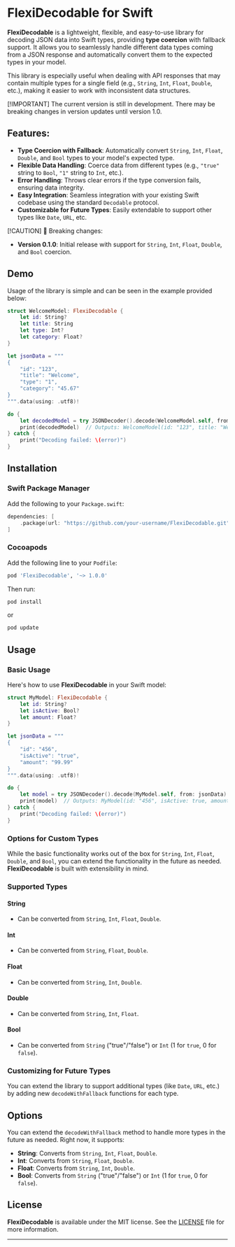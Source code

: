 # FlexiDecodable for Swift

**FlexiDecodable** is a lightweight, flexible, and easy-to-use library for decoding JSON data into Swift types, providing **type coercion** with fallback support. It allows you to seamlessly handle different data types coming from a JSON response and automatically convert them to the expected types in your model. 

This library is especially useful when dealing with API responses that may contain multiple types for a single field (e.g., `String`, `Int`, `Float`, `Double`, etc.), making it easier to work with inconsistent data structures.

[!IMPORTANT] The current version is still in development. There may be breaking changes in version updates until version 1.0.

## Features:

- **Type Coercion with Fallback**: Automatically convert `String`, `Int`, `Float`, `Double`, and `Bool` types to your model's expected type.
- **Flexible Data Handling**: Coerce data from different types (e.g., `"true"` string to `Bool`, `"1"` string to `Int`, etc.).
- **Error Handling**: Throws clear errors if the type conversion fails, ensuring data integrity.
- **Easy Integration**: Seamless integration with your existing Swift codebase using the standard `Decodable` protocol.
- **Customizable for Future Types**: Easily extendable to support other types like `Date`, `URL`, etc.

[!CAUTION] 🚨 Breaking changes:
- **Version 0.1.0**: Initial release with support for `String`, `Int`, `Float`, `Double`, and `Bool` coercion.

## Demo

Usage of the library is simple and can be seen in the example provided below:

```swift
struct WelcomeModel: FlexiDecodable {
    let id: String?
    let title: String
    let type: Int?
    let category: Float?
}

let jsonData = """
{
    "id": "123",
    "title": "Welcome",
    "type": "1",
    "category": "45.67"
}
""".data(using: .utf8)!

do {
    let decodedModel = try JSONDecoder().decode(WelcomeModel.self, from: jsonData)
    print(decodedModel)  // Outputs: WelcomeModel(id: "123", title: "Welcome", type: 1, category: 45.67)
} catch {
    print("Decoding failed: \(error)")
}
```

## Installation

### Swift Package Manager

Add the following to your `Package.swift`:

```swift
dependencies: [
    .package(url: "https://github.com/your-username/FlexiDecodable.git", from: "1.0.0")
]
```

### Cocoapods

Add the following line to your `Podfile`:

```ruby
pod 'FlexiDecodable', '~> 1.0.0'
```

Then run:

```bash
pod install
```

or

```bash
pod update
```

## Usage

### Basic Usage

Here's how to use **FlexiDecodable** in your Swift model:

```swift
struct MyModel: FlexiDecodable {
    let id: String?
    let isActive: Bool?
    let amount: Float?
}

let jsonData = """
{
    "id": "456",
    "isActive": "true",
    "amount": "99.99"
}
""".data(using: .utf8)!

do {
    let model = try JSONDecoder().decode(MyModel.self, from: jsonData)
    print(model)  // Outputs: MyModel(id: "456", isActive: true, amount: 99.99)
} catch {
    print("Decoding failed: \(error)")
}
```

### Options for Custom Types

While the basic functionality works out of the box for `String`, `Int`, `Float`, `Double`, and `Bool`, you can extend the functionality in the future as needed. **FlexiDecodable** is built with extensibility in mind.

### Supported Types

#### String
- Can be converted from `String`, `Int`, `Float`, `Double`.

#### Int
- Can be converted from `String`, `Float`, `Double`.

#### Float
- Can be converted from `String`, `Int`, `Double`.

#### Double
- Can be converted from `String`, `Int`, `Float`.

#### Bool
- Can be converted from `String` ("true"/"false") or `Int` (1 for `true`, 0 for `false`).

### Customizing for Future Types

You can extend the library to support additional types (like `Date`, `URL`, etc.) by adding new `decodeWithFallback` functions for each type.

## Options

You can extend the `decodeWithFallback` method to handle more types in the future as needed. Right now, it supports:

- **String**: Converts from `String`, `Int`, `Float`, `Double`.
- **Int**: Converts from `String`, `Float`, `Double`.
- **Float**: Converts from `String`, `Int`, `Double`.
- **Bool**: Converts from `String` ("true"/"false") or `Int` (1 for `true`, 0 for `false`).

## License

**FlexiDecodable** is available under the MIT license. See the [LICENSE](LICENSE) file for more information.

---

